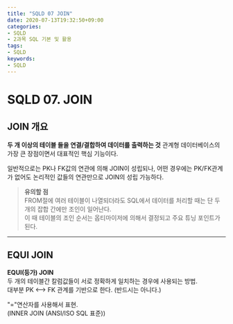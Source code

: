 ```yaml
---
title: "SQLD 07 JOIN"
date: 2020-07-13T19:32:50+09:00
categories:
- SQLD
- 2과목 SQL 기본 및 활용
tags:
- SQLD
keywords:
- SQLD
---
```


<!--more-->
# SQLD 07. JOIN


## JOIN 개요

**두 개 이상의 테이블 들을 연결/결합하여 데이터를 출력하는 것**
관계형 데이터베이스의 가장 큰 장점이면서 대표적인 핵심 기능이다.    


일반적으로는 PK나 FK값의 연관에 의해 JOIN이 성립되나, 어떤 경우에는 PK/FK관계가 없어도 논리적인 값들의 연관만으로 JOIN의 성립 가능하다.   

> **유의할 점**   
> FROM절에 여러 테이블이 나열되더라도 SQL에서 데이터를 처리할 때는 단 두개의 잡합 간에만 조인이 일어난다.    
> 이 때 테이블의 조인 순서는 옵티마이저에 의해서 결정되고 주요 튜닝 포인트가 된다.

-----


## EQUI JOIN

**EQUI(등가) JOIN**    
두 개의 테이블간 칼럼값들이 서로 정확하게 일치하는 경우에 사용되는 방법.  
대부분 PK &#10231; FK 관계를 기반으로 한다. (반드시는 아니다.) 

"="연산자를 사용해서 표현.   
(INNER JOIN (ANSI/ISO SQL 표준))   
